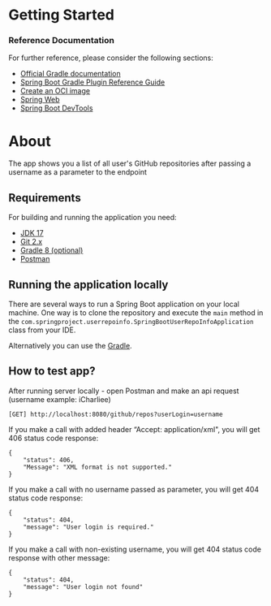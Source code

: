 # Getting Started

### Reference Documentation

For further reference, please consider the following sections:

* [Official Gradle documentation](https://docs.gradle.org)
* [Spring Boot Gradle Plugin Reference Guide](https://docs.spring.io/spring-boot/docs/3.1.3/gradle-plugin/reference/html/)
* [Create an OCI image](https://docs.spring.io/spring-boot/docs/3.1.3/gradle-plugin/reference/html/#build-image)
* [Spring Web](https://docs.spring.io/spring-boot/docs/3.1.3/reference/htmlsingle/index.html#web)
* [Spring Boot DevTools](https://docs.spring.io/spring-boot/docs/3.1.3/reference/htmlsingle/index.html#using.devtools)
# About
The app shows you a list of all user's GitHub repositories after passing a username as a parameter to the endpoint

## Requirements

For building and running the application you need:

- [JDK 17](https://www.oracle.com/pl/java/technologies/downloads/#java17)
- [Git 2.x](https://git-scm.com/book/en/v2/Getting-Started-Installing-Git)
- [Gradle 8 (optional)](https://gradle.org/releases/)
- [Postman](https://www.postman.com/downloads/)

## Running the application locally

There are several ways to run a Spring Boot application on your local machine. One way is to clone the repository and execute the `main` method in the `com.springproject.userrepoinfo.SpringBootUserRepoInfoApplication` class from your IDE.

Alternatively you can use the [Gradle](https://docs.gradle.org/current/samples/sample_building_java_applications.html).

## How to test app?

After running server locally - open Postman and make an api request (username example: iCharliee)

```
[GET] http://localhost:8080/github/repos?userLogin=username
```

If you make a call with added header “Accept: application/xml", you will get 406 status code response:

```
{
    "status": 406,
    "Message": "XML format is not supported."
}
```

If you make a call with no username passed as parameter, you will get 404 status code response:

```
{
    "status": 404,
    "message": "User login is required."
}
```

If you make a call with non-existing username, you will get 404 status code response with other message:

```
{
    "status": 404,
    "message": "User login not found"
}
```

